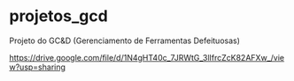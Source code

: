 # projetos_gcd
Projeto do GC&amp;D (Gerenciamento de Ferramentas Defeituosas)

https://drive.google.com/file/d/1N4gHT40c_7JRWtG_3lIfrcZcK82AFXw_/view?usp=sharing
